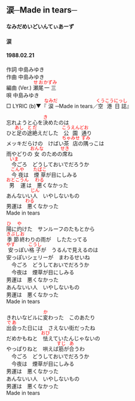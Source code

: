 <style type="text/css">
	ruby{
	    ruby-position: over;
	}
	ruby > rt{font-size: 12px;color:red;}
	p{font:16px;font-size: '楷体'}
</style>
## 涙─Made in tears─
#### なみだめいどいんてぃあーず
#### 涙
#### 1988.02.21


作詞     中島みゆき  
作曲     中島みゆき  
編曲 (Ver.)   <ruby><rb>瀬尾</rb><rp>(</rp><rt>せお</rt><rp>)</rp></ruby><ruby><rb>一三</rb><rp>(</rp><rt>かずみ</rt><rp>)</rp></ruby>  
唄     中島みゆき   
□ LYRIC (b)▼『<ruby><rb>涙</rb><rp>(</rp><rt>なみだ</rt><rp>)</rp></ruby>─Made in tears／<ruby><rb>空港</rb><rp>(</rp><rt>くうこう</rt><rp>)</rp></ruby><ruby><rb>日誌</rb><rp>(</rp><rt>にっし</rt><rp>)</rp></ruby>』   
  
  
忘れようと心を<ruby><rb>決</rb><rp>(</rp><rt>き</rt><rp>)</rp></ruby>めたのは  
ひと<ruby><rb>足</rb><rp>(</rp><rt>あし</rt><rp>)</rp></ruby>の<ruby><rb>途絶</rb><rp>(</rp><rt>とだ</rt><rp>)</rp></ruby>えだした　<ruby><rb>公園通</rb><rp>(</rp><rt>こうえんどお</rt><rp>)</rp></ruby>り  
メッキだらけの　けばい<ruby><rb>茶店</rb><rp>(</rp><rt>ちゃみせ</rt><rp>)</rp></ruby>の<ruby><rb>隅</rb><rp>(</rp><rt>すみ</rt><rp>)</rp></ruby>っこは  
雨やどりの<ruby><rb>女</rb><rp>(</rp><rt>おんな</rt><rp>)</rp></ruby>のための<ruby><rb>席</rb><rp>(</rp><rt>せき</rt><rp>)</rp></ruby>ね  
　<ruby><rb>今</rb><rp>(</rp><rt>いま</rt><rp>)</rp></ruby>ごろ　どうしておいでだろうか  
　<ruby><rb>今夜</rb><rp>(</rp><rt>こんや</rt><rp>)</rp></ruby>は　<ruby><rb>煙草</rb><rp>(</rp><rt>たばこ</rt><rp>)</rp></ruby>が目にしみる  
<ruby><rb>男運</rb><rp>(</rp><rt>おとこうん</rt><rp>)</rp></ruby>は　<ruby><rb>悪</rb><rp>(</rp><rt>わる</rt><rp>)</rp></ruby>くなかった  
あんないい<ruby><rb>人</rb><rp>(</rp><rt>じん</rt><rp>)</rp></ruby>　いやしないもの  
男運は　<ruby><rb>悪</rb><rp>(</rp><rt>わる</rt><rp>)</rp></ruby>くなかった  
Made in tears  
  
<ruby><rb>陽</rb><rp>(</rp><rt>ひ</rt><rp>)</rp></ruby>に<ruby><rb>灼</rb><rp>(</rp><rt>や</rt><rp>)</rp></ruby>けた　サンルーフのたもとから  
<ruby><rb>季節</rb><rp>(</rp><rt>きぶし</rt><rp>)</rp></ruby><ruby><rb>終</rb><rp>(</rp><rt>お</rt><rp>)</rp></ruby>わりの雨が　したたってる  
<ruby><rb>安</rb><rp>(</rp><rt>やす</rt><rp>)</rp></ruby>っぽい<ruby><rb>格子</rb><rp>(</rp><rt>こうし</rt><rp>)</rp></ruby>が　うるんで見えるのは  
安っぽいシェリーが　まわるせいね  
　今ごろ　どうしておいでだろうか  
　今夜は　煙草が目にしみる  
男運は　悪くなかった  
あんないい人　いやしないもの  
男運は　悪くなかった  
Made in tears  
  
きれいなビルに<ruby><rb>変</rb><rp>(</rp><rt>か</rt><rp>)</rp></ruby>わった　このあたり  
<ruby><rb>出会</rb><rp>(</rp><rt>であ</rt><rp>)</rp></ruby>った日には　さえない街だったね  
だめかもねと　<ruby><rb>怯</rb><rp>(</rp><rt>おび</rt><rp>)</rp></ruby>えていたんじゃないの  
やっぱりねと　哄えば<ruby><rb>筋</rb><rp>(</rp><rt>すじ</rt><rp>)</rp></ruby>が<ruby><rb>合</rb><rp>(</rp><rt>あ</rt><rp>)</rp></ruby>うわ  
　今ごろ　どうしておいでだろうか  
　今夜は　煙草が目にしみる  
男運は　悪くなかった  
あんないい人　いやしないもの  
男運は　悪くなかった  
Made in tears  